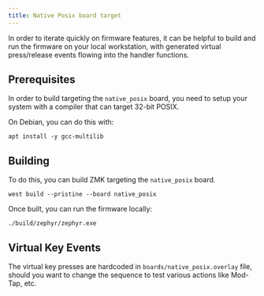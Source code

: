 ```yaml
---
title: Native Posix board target
---
```


In order to iterate quickly on firmware features, it can
be helpful to build and run the firmware on your local
workstation, with generated virtual press/release events
flowing into the handler functions.

## Prerequisites

In order to build targeting the `native_posix` board, you need to setup your system
with a compiler that can target 32-bit POSIX.

On Debian, you can do this with:

```
apt install -y gcc-multilib
```

## Building

To do this, you can build ZMK targeting the
`native_posix` board.

```
west build --pristine --board native_posix
```

Once built, you can run the firmware locally:

```
./build/zephyr/zephyr.exe
```

## Virtual Key Events

The virtual key presses are hardcoded in `boards/native_posix.overlay` file, should you want to change the sequence to test various actions like Mod-Tap, etc.
